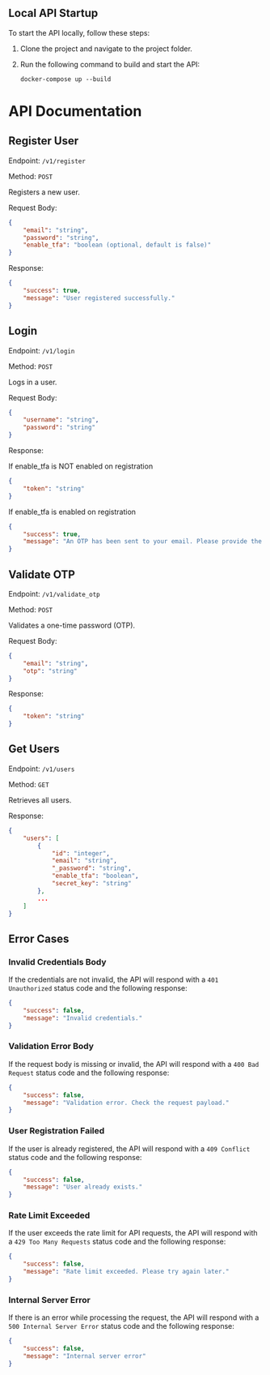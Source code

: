 ## Local API Startup

To start the API locally, follow these steps:

1. Clone the project and navigate to the project folder.

2. Run the following command to build and start the API:

    ```
    docker-compose up --build
    ```

# API Documentation

## Register User
Endpoint: `/v1/register`

Method: `POST`

Registers a new user.

Request Body:
```json
{
    "email": "string",
    "password": "string",
    "enable_tfa": "boolean (optional, default is false)"
}
```

Response:

```json
{
    "success": true,
    "message": "User registered successfully."
}
```



## Login
Endpoint: `/v1/login`

Method: `POST`

Logs in a user.

Request Body:
```json
{
    "username": "string",
    "password": "string"
}
```


Response:

If enable_tfa is NOT enabled on registration

```json
{
    "token": "string"
}
```
If enable_tfa is enabled on registration

```json
{
    "success": true,
    "message": "An OTP has been sent to your email. Please provide the OTP using /validate_otp to login."
}
```

## Validate OTP
Endpoint: `/v1/validate_otp`

Method: `POST`

Validates a one-time password (OTP).

Request Body:
```json
{
    "email": "string",
    "otp": "string"
}
```

Response:

```json
{
    "token": "string"
}
```


## Get Users
Endpoint: `/v1/users`

Method: `GET`

Retrieves all users.

Response:

```json
{
    "users": [
        {
            "id": "integer",
            "email": "string",
            "_password": "string",
            "enable_tfa": "boolean",
            "secret_key": "string"
        },
        ...
    ]
}
```

## Error Cases

### Invalid Credentials Body
If the credentials are not invalid, the API will respond with a `401 Unauthorized` status code and the following response:

```json
{
    "success": false,
    "message": "Invalid credentials."
}
```

### Validation Error Body
If the request body is missing or invalid, the API will respond with a `400 Bad Request` status code and the following response:

```json
{
    "success": false,
    "message": "Validation error. Check the request payload."
}
```

### User Registration Failed
If the user is already registered, the API will respond with a `409 Conflict` status code and the following response:

```json
{
    "success": false,
    "message": "User already exists."
}
```

### Rate Limit Exceeded
If the user exceeds the rate limit for API requests, the API will respond with a `429 Too Many Requests` status code and the following response:

```json
{
    "success": false,
    "message": "Rate limit exceeded. Please try again later."
}
```

### Internal Server Error
If there is an error while processing the request, the API will respond with a `500 Internal Server Error` status code and the following response:

```json
{
    "success": false,
    "message": "Internal server error"
}
```
